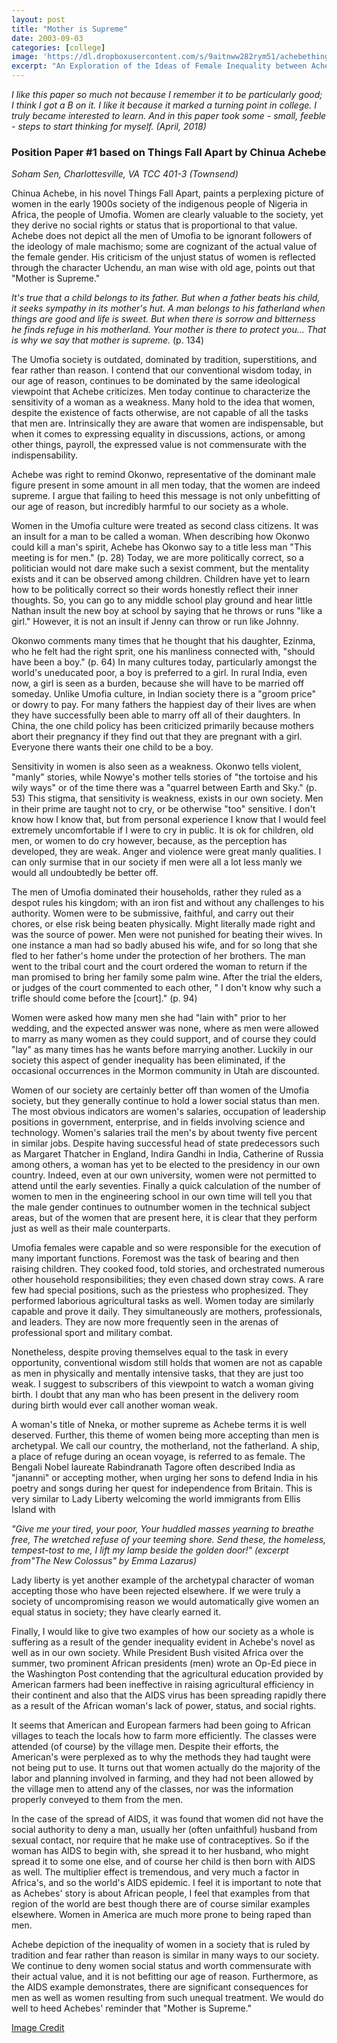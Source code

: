 ```yaml
---
layout: post
title: "Mother is Supreme"
date: 2003-09-03
categories: [college]
image: 'https://dl.dropboxusercontent.com/s/9aitnww282rym51/achebethingsfallapart.jpg?dl=0'
excerpt: "An Exploration of the Ideas of Female Inequality between Achebes's' Umuofia and Modern America"
---
```

_I like this paper so much not because I remember it to be particularly good; I think I got a B on it. I like it because it marked a turning point in college. I truly became interested to learn. And in this paper took some - small, feeble - steps to start thinking for myself. (April, 2018)_

### Position Paper #1 based on **Things Fall Apart by Chinua Achebe**
*Soham Sen, Charlottesville, VA*
*TCC 401-3 (Townsend)*

Chinua Achebe, in his novel Things Fall Apart, paints a perplexing picture of women in the early 1900s society of the indigenous people of Nigeria in Africa, the people of Umofia. Women are clearly valuable to the society, yet they derive no social rights or status that is proportional to that value. Achebe does not depict all the men of Umofia to be ignorant followers of the ideology of male machismo; some are cognizant of the actual value of the female gender. His criticism of the unjust status of women is reflected through the character Uchendu, an man wise with old age, points out that &quot;Mother is Supreme.&quot;

_It&#39;s true that a child belongs to its father. But when a father beats his child, it seeks sympathy in its mother&#39;s hut. A man belongs to his fatherland when things are good and life is sweet. But when there is sorrow and bitterness he finds refuge in his motherland. Your mother is there to protect you… That is why we say that mother is supreme._ (p. 134)

The Umofia society is outdated, dominated by tradition, superstitions, and fear rather than reason. I contend that our conventional wisdom today, in our age of reason, continues to be dominated by the same ideological viewpoint that Achebe criticizes. Men today continue to characterize the sensitivity of a woman as a weakness. Many hold to the idea that women, despite the existence of facts otherwise, are not capable of all the tasks that men are. Intrinsically they are aware that women are indispensable, but when it comes to expressing equality in discussions, actions, or among other things, payroll, the expressed value is not commensurate with the indispensability.

Achebe was right to remind Okonwo, representative of the dominant male figure present in some amount in all men today, that the women are indeed supreme. I argue that failing to heed this message is not only unbefitting of our age of reason, but incredibly harmful to our society as a whole.

Women in the Umofia culture were treated as second class citizens. It was an insult for a man to be called a woman. When describing how Okonwo could kill a man&#39;s spirit, Achebe has Okonwo say to a title less man &quot;This meeting is for men.&quot; (p. 28) Today, we are more politically correct, so a politician would not dare make such a sexist comment, but the mentality exists and it can be observed among children. Children have yet to learn how to be politically correct so their words honestly reflect their inner thoughts. So, you can go to any middle school play ground and hear little Nathan insult the new boy at school by saying that he throws or runs &quot;like a girl.&quot; However, it is not an insult if Jenny can throw or run like Johnny.

Okonwo comments many times that he thought that his daughter, Ezinma, who he felt had the right sprit, one his manliness connected with, &quot;should have been a boy.&quot; (p. 64) In many cultures today, particularly amongst the world&#39;s uneducated poor, a boy is preferred to a girl. In rural India, even now, a girl is seen as a burden, because she will have to be married off someday. Unlike Umofia culture, in Indian society there is a &quot;groom price&quot; or dowry to pay. For many fathers the happiest day of their lives are when they have successfully been able to marry off all of their daughters. In China, the one child policy has been criticized primarily because mothers abort their pregnancy if they find out that they are pregnant with a girl. Everyone there wants their one child to be a boy.

Sensitivity in women is also seen as a weakness. Okonwo tells violent, &quot;manly&quot; stories, while Nowye&#39;s mother tells stories of &quot;the tortoise and his wily ways&quot; or of the time there was a &quot;quarrel between Earth and Sky.&quot; (p. 53) This stigma, that sensitivity is weakness, exists in our own society. Men in their prime are taught not to cry, or be otherwise &quot;too&quot; sensitive. I don&#39;t know how I know that, but from personal experience I know that I would feel extremely uncomfortable if I were to cry in public. It is ok for children, old men, or women to do cry however, because, as the perception has developed, they are weak. Anger and violence were great manly qualities. I can only surmise that in our society if men were all a lot less manly we would all undoubtedly be better off.

The men of Umofia dominated their households, rather they ruled as a despot rules his kingdom; with an iron fist and without any challenges to his authority. Women were to be submissive, faithful, and carry out their chores, or else risk being beaten physically. Might literally made right and was the source of power. Men were not punished for beating their wives. In one instance a man had so badly abused his wife, and for so long that she fled to her father&#39;s home under the protection of her brothers. The man went to the tribal court and the court ordered the woman to return if the man promised to bring her family some palm wine. After the trial the elders, or judges of the court commented to each other, &quot; I don&#39;t know why such a trifle should come before the [court].&quot; (p. 94)

Women were asked how many men she had &quot;lain with&quot; prior to her wedding, and the expected answer was none, where as men were allowed to marry as many women as they could support, and of course they could &quot;lay&quot; as many times has he wants before marrying another. Luckily in our society this aspect of gender inequality has been eliminated, if the occasional occurrences in the Mormon community in Utah are discounted.

Women of our society are certainly better off than women of the Umofia society, but they generally continue to hold a lower social status than men. The most obvious indicators are women&#39;s salaries, occupation of leadership positions in government, enterprise, and in fields involving science and technology. Women&#39;s salaries trail the men&#39;s by about twenty five percent in similar jobs. Despite having successful head of state predecessors such as Margaret Thatcher in England, Indira Gandhi in India, Catherine of Russia among others, a woman has yet to be elected to the presidency in our own country. Indeed, even at our own university, women were not permitted to attend until the early seventies. Finally a quick calculation of the number of women to men in the engineering school in our own time will tell you that the male gender continues to outnumber women in the technical subject areas, but of the women that are present here, it is clear that they perform just as well as their male counterparts.

Umofia females were capable and so were responsible for the execution of many important functions. Foremost was the task of bearing and then raising children. They cooked food, told stories, and orchestrated numerous other household responsibilities; they even chased down stray cows. A rare few had special positions, such as the priestess who prophesized. They performed laborious agricultural tasks as well. Women today are similarly capable and prove it daily. They simultaneously are mothers, professionals, and leaders. They are now more frequently seen in the arenas of professional sport and military combat.

Nonetheless, despite proving themselves equal to the task in every opportunity, conventional wisdom still holds that women are not as capable as men in physically and mentally intensive tasks, that they are just too weak. I suggest to subscribers of this viewpoint to watch a woman giving birth. I doubt that any man who has been present in the delivery room during birth would ever call another woman weak.

A woman&#39;s title of Nneka, or mother supreme as Achebe terms it is well deserved. Further, this theme of women being more accepting than men is archetypal. We call our country, the motherland, not the fatherland. A ship, a place of refuge during an ocean voyage, is referred to as female. The Bengali Nobel laureate Rabindranath Tagore often described India as &quot;jananni&quot; or accepting mother, when urging her sons to defend India in his poetry and songs during her quest for independence from Britain. This is very similar to Lady Liberty welcoming the world immigrants from Ellis Island with

_&quot;Give me your tired, your poor, Your huddled masses yearning to breathe free, The wretched refuse of your teeming shore. Send these, the homeless, tempest-tost to me, I lift my lamp beside the golden door!&quot; (excerpt from&quot;The New Colossus&quot; by Emma Lazarus)_

Lady liberty is yet another example of the archetypal character of woman accepting those who have been rejected elsewhere. If we were truly a society of uncompromising reason we would automatically give women an equal status in society; they have clearly earned it.

Finally, I would like to give two examples of how our society as a whole is suffering as a result of the gender inequality evident in Achebe&#39;s novel as well as in our own society. While President Bush visited Africa over the summer, two prominent African presidents (men) wrote an Op-Ed piece in the Washington Post contending that the agricultural education provided by American farmers had been ineffective in raising agricultural efficiency in their continent and also that the AIDS virus has been spreading rapidly there as a result of the African woman&#39;s lack of power, status, and social rights.

It seems that American and European farmers had been going to African villages to teach the locals how to farm more efficiently. The classes were attended (of course) by the village men. Despite their efforts, the American&#39;s were perplexed as to why the methods they had taught were not being put to use. It turns out that women actually do the majority of the labor and planning involved in farming, and they had not been allowed by the village men to attend any of the classes, nor was the information properly conveyed to them from the men.

In the case of the spread of AIDS, it was found that women did not have the social authority to deny a man, usually her (often unfaithful) husband from sexual contact, nor require that he make use of contraceptives. So if the woman has AIDS to begin with, she spread it to her husband, who might spread it to some one else, and of course her child is then born with AIDS as well. The multiplier effect is tremendous, and very much a factor in Africa&#39;s, and so the world&#39;s AIDS epidemic.  I feel it is important to note that as Achebes&#39; story is about African people, I feel that examples from that region of the world are best though there are of course similar examples elsewhere. Women in America are much more prone to being raped than men.

Achebe depiction of the inequality of women in a society that is ruled by tradition and fear rather than reason is similar in many ways to our society. We continue to deny women social status and worth commensurate with their actual value, and it is not befitting our age of reason. Furthermore, as the AIDS example demonstrates, there are significant consequences for men as well as women resulting from such unequal treatment. We would do well to heed Achebes&#39; reminder that &quot;Mother is Supreme.&quot;

[Image Credit](http://thingsfallapartblog.weebly.com/uploads/2/7/5/0/27506757/6313251.jpg?525)
